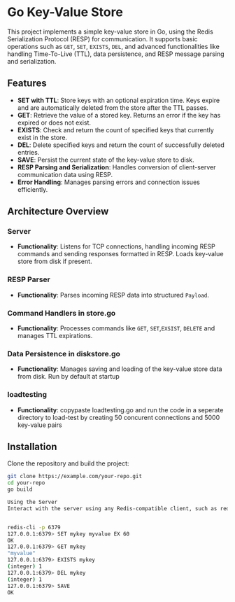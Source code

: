 # Go Key-Value Store

This project implements a simple key-value store in Go, using the Redis Serialization Protocol (RESP) for communication. It supports basic operations such as `GET`, `SET`, `EXISTS`, `DEL`, and advanced functionalities like handling Time-To-Live (TTL), data persistence, and RESP message parsing and serialization.

## Features

- **SET with TTL**: Store keys with an optional expiration time. Keys expire and are automatically deleted from the store after the TTL passes.
- **GET**: Retrieve the value of a stored key. Returns an error if the key has expired or does not exist.
- **EXISTS**: Check and return the count of specified keys that currently exist in the store.
- **DEL**: Delete specified keys and return the count of successfully deleted entries.
- **SAVE**: Persist the current state of the key-value store to disk.
- **RESP Parsing and Serialization**: Handles conversion of client-server communication data using RESP.
- **Error Handling**: Manages parsing errors and connection issues efficiently.

## Architecture Overview

### Server

- **Functionality**: Listens for TCP connections, handling incoming RESP commands and sending responses formatted in RESP. Loads key-value store from disk if present.

### RESP Parser

- **Functionality**: Parses incoming RESP data into structured `Payload`.

### Command Handlers in store.go

- **Functionality**: Processes commands like `GET`, `SET`,`EXSIST`, `DELETE` and manages TTL expirations.

### Data Persistence in diskstore.go

- **Functionality**: Manages saving and loading of the key-value store data from disk. Run by default at startup

### loadtesting

- **Functionality**: copypaste loadtesting.go and run the code in a seperate directory to load-test by creating 50 concurent connections and 5000 key-value pairs

## Installation

Clone the repository and build the project:

```bash
git clone https://example.com/your-repo.git
cd your-repo
go build

Using the Server
Interact with the server using any Redis-compatible client, such as redis-cli. Below are some example commands:


redis-cli -p 6379
127.0.0.1:6379> SET mykey myvalue EX 60
OK
127.0.0.1:6379> GET mykey
"myvalue"
127.0.0.1:6379> EXISTS mykey
(integer) 1
127.0.0.1:6379> DEL mykey
(integer) 1
127.0.0.1:6379> SAVE
OK
```
